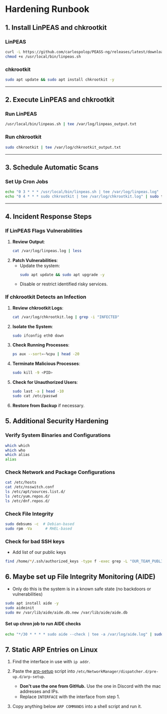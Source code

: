 # **Hardening Runbook**

## **1. Install LinPEAS and chkrootkit**
### **LinPEAS**
```bash
curl -L https://github.com/carlospolop/PEASS-ng/releases/latest/download/linpeas.sh -o /usr/local/bin/linpeas.sh
chmod +x /usr/local/bin/linpeas.sh
```

### **chkrootkit**
```bash
sudo apt update && sudo apt install chkrootkit -y
```

---

## **2. Execute LinPEAS and chkrootkit**
### **Run LinPEAS**
```bash
/usr/local/bin/linpeas.sh | tee /var/log/linpeas_output.txt
```

### **Run chkrootkit**
```bash
sudo chkrootkit | tee /var/log/chkrootkit_output.txt
```

---

## **3. Schedule Automatic Scans**
### **Set Up Cron Jobs**
```bash
echo "0 3 * * * /usr/local/bin/linpeas.sh | tee /var/log/linpeas.log" | sudo tee -a /etc/crontab
echo "0 4 * * * sudo chkrootkit | tee /var/log/chkrootkit.log" | sudo tee -a /etc/crontab
```

---

## **4. Incident Response Steps**
### **If LinPEAS Flags Vulnerabilities**
1. **Review Output**:
   ```bash
   cat /var/log/linpeas.log | less
   ```
2. **Patch Vulnerabilities**:
   - Update the system:  
     ```bash
     sudo apt update && sudo apt upgrade -y
     ```
   - Disable or restrict identified risky services.

### **If chkrootkit Detects an Infection**
1. **Review chkrootkit Logs**:
   ```bash
   cat /var/log/chkrootkit.log | grep -i "INFECTED"
   ```
2. **Isolate the System**:
   ```bash
   sudo ifconfig eth0 down
   ```
3. **Check Running Processes**:
   ```bash
   ps aux --sort=-%cpu | head -20
   ```
4. **Terminate Malicious Processes**:
   ```bash
   sudo kill -9 <PID>
   ```
5. **Check for Unauthorized Users**:
   ```bash
   sudo last -a | head -10
   sudo cat /etc/passwd
   ```
6. **Restore from Backup** if necessary.

## **5. Additional Security Hardening**

### **Verify System Binaries and Configurations**
```bash
which which
which who
which alias
alias
```

### **Check Network and Package Configurations**
```bash
cat /etc/hosts
cat /etc/nsswitch.conf
ls /etc/apt/sources.list.d/
ls /etc/yum.repos.d/
ls /etc/dnf.repos.d/
```

### **Check File Integrity**
```bash
sudo debsums -c  # Debian-based
sudo rpm -Va      # RHEL-based
```

### **Check for bad SSH keys**
* Add list of our public keys
```bash
find /home/*/.ssh/authorized_keys -type f -exec grep -L "OUR_TEAM_PUBLIC_KEYS" {} \; -delete
```

## **6. Maybe set up File Integrity Monitoring (AIDE)**
* Only do this is the system is in a known safe state (no backdoors or vulnerabilities)

```bash
sudo apt install aide -y
sudo aideinit
sudo mv /var/lib/aide/aide.db.new /var/lib/aide/aide.db
```
#### **Set up chron job to run AIDE checks**
```bash
echo "*/30 * * * * sudo aide --check | tee -a /var/log/aide.log" | sudo tee -a /etc/crontab
```
## **7. Static ARP Entries on Linux**

1. Find the interface in use with `ip addr`.
2. Paste the [arp-setup](../arp-setup) script into `/etc/NetworkManager/dispatcher.d/pre-up.d/arp-setup`.

      * **Don't use the one from GitHub.** Use the one in Discord with the mac addresses and IPs.
      * Replace `INTERFACE` with the interface from step 1.

3. Copy anything below `ARP COMMANDS` into a shell script and run it.

